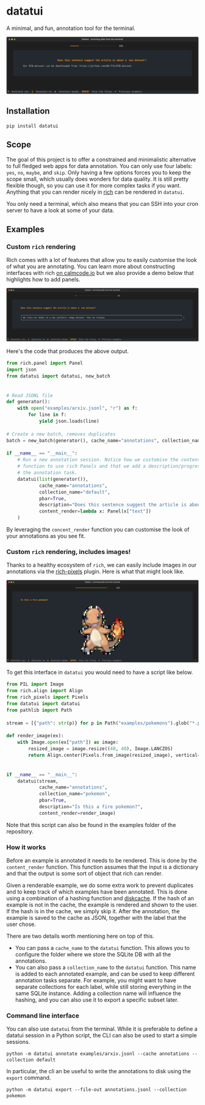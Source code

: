 # datatui 

A minimal, and fun, annotation tool for the terminal.

<img src="docs/demo.svg">

## Installation

```
pip install datatui
```

## Scope 

The goal of this project is to offer a constrained and minimalistic alternative to full fledged web apps for data annotation. You can only use four labels: `yes`, `no`, `maybe`, and `skip`. Only having a few options forces you to keep the scope small, which usually does wonders for data quality. It is still pretty flexible though, so you can use it for more complex tasks if you want. Anything that you can render nicely in [rich](https://github.com/Textualize/rich) can be rendered in `datatui`. 

You only need a terminal, which also means that you can SSH into your cron server to have a look at some of your data.

## Examples

### Custom `rich` rendering

Rich comes with a lot of features that allow you to easily customise the look of what you are annotating.
You can learn more about constructing interfaces with rich [on calmcode.io](https://calmcode.io/course/rich/constructions)
but we also provide a demo below that highlights how to add panels. 

<img src="docs/panel.svg">

Here's the code that produces the above output. 

```python
from rich.panel import Panel
import json 
from datatui import datatui, new_batch


# Read JSONL file 
def generator():
    with open("examples/arxiv.jsonl", "r") as f:
        for line in f:
            yield json.loads(line)

# Create a new batch, removes duplicates
batch = new_batch(generator(), cache_name="annotations", collection_name="default", limit=100)

if __name__ == "__main__":
    # Run a new annotation session. Notice how we customise the content_render
    # function to use rich Panels and that we add a description/progress bar to 
    # the annotation task.
    datatui(list(generator()), 
            cache_name="annotations", 
            collection_name="default",
            pbar=True, 
            description="Does this sentence suggest the article is about a [bold]new dataset[/bold]?.",
            content_render=lambda x: Panel(x["text"])
    )
```

By leveraging the `concent_render` function you can customise the look of your annotations as you see fit.

### Custom `rich` rendering, includes images! 

Thanks to a healthy ecosystem of `rich`, we can easily include images in our annotations via
the [rich-pixels](https://github.com/darrenburns/rich-pixels) plugin. Here is what that might look like.

<img src="docs/poke.svg">

To get this interface in `datatui` you would need to have a script like below. 

```python
from PIL import Image
from rich.align import Align
from rich_pixels import Pixels
from datatui import datatui
from pathlib import Path

stream = [{"path": str(p)} for p in Path("examples/pokemons").glob("*.png")]

def render_image(ex):
    with Image.open(ex["path"]) as image:
        resized_image = image.resize((40, 40), Image.LANCZOS)
        return Align.center(Pixels.from_image(resized_image), vertical="middle")
    

if __name__ == "__main__":
    datatui(stream, 
            cache_name="annotations", 
            collection_name="pokemon", 
            pbar=True, 
            description="Is this a fire pokemon?",
            content_render=render_image)
```

Note that this script can also be found in the examples folder of the repository.

### How it works 

Before an example is annotated it needs to be rendered. This is done by the `content_render` function. 
This function assumes that the input is a dictionary and that the output is some sort of object that rich can render. 

Given a renderable example, we do some extra work to prevent duplicates and to keep track of which examples have been annotated. This is done using a combination of a hashing function and [diskcache](https://calmcode.io/course/diskcache/introduction). If the hash of an example is not in the cache, the example is rendered and shown to the user. If the hash is in the cache, we simply skip it. After the annotation, the example is saved to the cache as JSON, together with the label that the user chose. 

There are two details worth mentioning here on top of this. 

- You can pass a `cache_name` to the `datatui` function. This allows you to configure the folder where we store the SQLite DB with all the annotations. 
- You can also pass a `collection_name` to the `datatui` function. This name is added to each annotated example, and can be used to keep different annotation tasks separate. For example, you might want to have separate collections for each label, while still storing everything in the same SQLite instance. Adding a collection name will influence the hashing, and you can also use it to export a specific subset later.

### Command line interface 

You can also use `datatui` from the terminal. While it is preferable to define
a datatui session in a Python script, the CLI can also be used to start a simple 
sessions. 

```
python -m datatui annotate examples/arxiv.jsonl --cache annotations --collection default
```

In particular, the cli an be useful to write the annotations
to disk using the `export` command. 

```
python -m datatui export --file-out annotations.jsonl --collection pokemon
```
